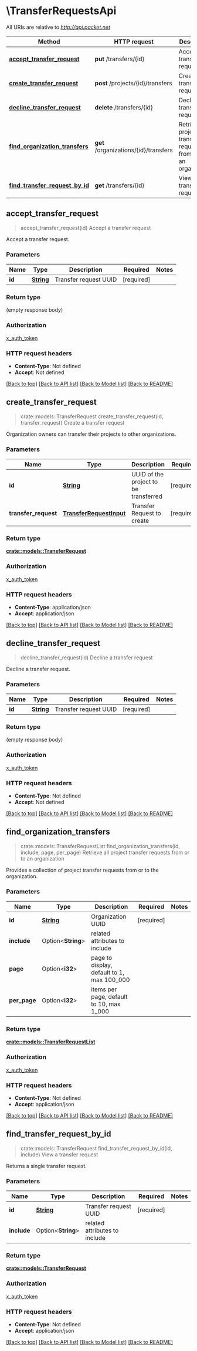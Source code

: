 # \TransferRequestsApi

All URIs are relative to *http://api.packet.net*

Method | HTTP request | Description
------------- | ------------- | -------------
[**accept_transfer_request**](TransferRequestsApi.md#accept_transfer_request) | **put** /transfers/{id} | Accept a transfer request
[**create_transfer_request**](TransferRequestsApi.md#create_transfer_request) | **post** /projects/{id}/transfers | Create a transfer request
[**decline_transfer_request**](TransferRequestsApi.md#decline_transfer_request) | **delete** /transfers/{id} | Decline a transfer request
[**find_organization_transfers**](TransferRequestsApi.md#find_organization_transfers) | **get** /organizations/{id}/transfers | Retrieve all project transfer requests from or to an organization
[**find_transfer_request_by_id**](TransferRequestsApi.md#find_transfer_request_by_id) | **get** /transfers/{id} | View a transfer request



## accept_transfer_request

> accept_transfer_request(id)
Accept a transfer request

Accept a transfer request.

### Parameters


Name | Type | Description  | Required | Notes
------------- | ------------- | ------------- | ------------- | -------------
**id** | [**String**](.md) | Transfer request UUID | [required] |

### Return type

 (empty response body)

### Authorization

[x_auth_token](../README.md#x_auth_token)

### HTTP request headers

- **Content-Type**: Not defined
- **Accept**: Not defined

[[Back to top]](#) [[Back to API list]](../README.md#documentation-for-api-endpoints) [[Back to Model list]](../README.md#documentation-for-models) [[Back to README]](../README.md)


## create_transfer_request

> crate::models::TransferRequest create_transfer_request(id, transfer_request)
Create a transfer request

Organization owners can transfer their projects to other organizations.

### Parameters


Name | Type | Description  | Required | Notes
------------- | ------------- | ------------- | ------------- | -------------
**id** | [**String**](.md) | UUID of the project to be transferred | [required] |
**transfer_request** | [**TransferRequestInput**](TransferRequestInput.md) | Transfer Request to create | [required] |

### Return type

[**crate::models::TransferRequest**](TransferRequest.md)

### Authorization

[x_auth_token](../README.md#x_auth_token)

### HTTP request headers

- **Content-Type**: application/json
- **Accept**: application/json

[[Back to top]](#) [[Back to API list]](../README.md#documentation-for-api-endpoints) [[Back to Model list]](../README.md#documentation-for-models) [[Back to README]](../README.md)


## decline_transfer_request

> decline_transfer_request(id)
Decline a transfer request

Decline a transfer request.

### Parameters


Name | Type | Description  | Required | Notes
------------- | ------------- | ------------- | ------------- | -------------
**id** | [**String**](.md) | Transfer request UUID | [required] |

### Return type

 (empty response body)

### Authorization

[x_auth_token](../README.md#x_auth_token)

### HTTP request headers

- **Content-Type**: Not defined
- **Accept**: Not defined

[[Back to top]](#) [[Back to API list]](../README.md#documentation-for-api-endpoints) [[Back to Model list]](../README.md#documentation-for-models) [[Back to README]](../README.md)


## find_organization_transfers

> crate::models::TransferRequestList find_organization_transfers(id, include, page, per_page)
Retrieve all project transfer requests from or to an organization

Provides a collection of project transfer requests from or to the organization.

### Parameters


Name | Type | Description  | Required | Notes
------------- | ------------- | ------------- | ------------- | -------------
**id** | [**String**](.md) | Organization UUID | [required] |
**include** | Option<**String**> | related attributes to include |  |
**page** | Option<**i32**> | page to display, default to 1, max 100_000 |  |
**per_page** | Option<**i32**> | items per page, default to 10, max 1_000 |  |

### Return type

[**crate::models::TransferRequestList**](TransferRequestList.md)

### Authorization

[x_auth_token](../README.md#x_auth_token)

### HTTP request headers

- **Content-Type**: Not defined
- **Accept**: application/json

[[Back to top]](#) [[Back to API list]](../README.md#documentation-for-api-endpoints) [[Back to Model list]](../README.md#documentation-for-models) [[Back to README]](../README.md)


## find_transfer_request_by_id

> crate::models::TransferRequest find_transfer_request_by_id(id, include)
View a transfer request

Returns a single transfer request.

### Parameters


Name | Type | Description  | Required | Notes
------------- | ------------- | ------------- | ------------- | -------------
**id** | [**String**](.md) | Transfer request UUID | [required] |
**include** | Option<**String**> | related attributes to include |  |

### Return type

[**crate::models::TransferRequest**](TransferRequest.md)

### Authorization

[x_auth_token](../README.md#x_auth_token)

### HTTP request headers

- **Content-Type**: Not defined
- **Accept**: application/json

[[Back to top]](#) [[Back to API list]](../README.md#documentation-for-api-endpoints) [[Back to Model list]](../README.md#documentation-for-models) [[Back to README]](../README.md)

